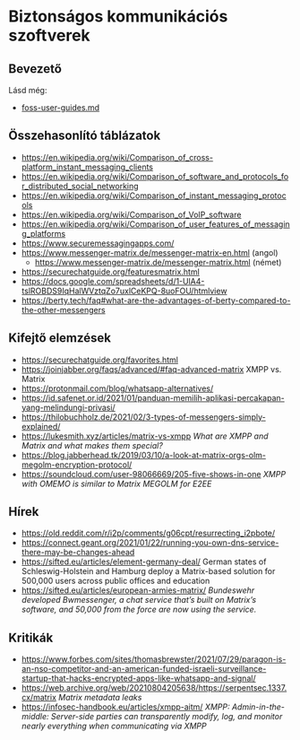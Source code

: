 # Biztonságos kommunikációs szoftverek

## Bevezető

Lásd még:

* [foss-user-guides.md](foss-user-guides.md)

## Összehasonlító táblázatok

* https://en.wikipedia.org/wiki/Comparison_of_cross-platform_instant_messaging_clients
* https://en.wikipedia.org/wiki/Comparison_of_software_and_protocols_for_distributed_social_networking
* https://en.wikipedia.org/wiki/Comparison_of_instant_messaging_protocols
* https://en.wikipedia.org/wiki/Comparison_of_VoIP_software
* https://en.wikipedia.org/wiki/Comparison_of_user_features_of_messaging_platforms
* https://www.securemessagingapps.com/
* https://www.messenger-matrix.de/messenger-matrix-en.html (angol)
  * https://www.messenger-matrix.de/messenger-matrix.html (német)
* https://securechatguide.org/featuresmatrix.html
* https://docs.google.com/spreadsheets/d/1-UlA4-tslROBDS9IqHalWVztqZo7uxlCeKPQ-8uoFOU/htmlview
* https://berty.tech/faq#what-are-the-advantages-of-berty-compared-to-the-other-messengers

## Kifejtő elemzések

* https://securechatguide.org/favorites.html
* https://joinjabber.org/faqs/advanced/#faq-advanced-matrix XMPP vs. Matrix
* https://protonmail.com/blog/whatsapp-alternatives/
* https://id.safenet.or.id/2021/01/panduan-memilih-aplikasi-percakapan-yang-melindungi-privasi/
* https://thilobuchholz.de/2021/02/3-types-of-messengers-simply-explained/
* https://lukesmith.xyz/articles/matrix-vs-xmpp _What are XMPP and Matrix and what makes them special?_
* https://blog.jabberhead.tk/2019/03/10/a-look-at-matrix-orgs-olm-megolm-encryption-protocol/
* https://soundcloud.com/user-98066669/205-five-shows-in-one _XMPP with OMEMO is similar to Matrix MEGOLM for E2EE_

## Hírek

* https://old.reddit.com/r/i2p/comments/g06cpt/resurrecting_i2pbote/
* https://connect.geant.org/2021/01/22/running-you-own-dns-service-there-may-be-changes-ahead
* https://sifted.eu/articles/element-germany-deal/ German states of Schleswig-Holstein and Hamburg deploy a Matrix-based solution for 500,000 users across public offices and education
* https://sifted.eu/articles/european-armies-matrix/ _Bundeswehr developed Bwmessenger, a chat service that’s built on Matrix’s software, and 50,000 from the force are now using the service._

## Kritikák

* https://www.forbes.com/sites/thomasbrewster/2021/07/29/paragon-is-an-nso-competitor-and-an-american-funded-israeli-surveillance-startup-that-hacks-encrypted-apps-like-whatsapp-and-signal/
* https://web.archive.org/web/20210804205638/https://serpentsec.1337.cx/matrix _Matrix metadata leaks_
* https://infosec-handbook.eu/articles/xmpp-aitm/ _XMPP: Admin-in-the-middle: Server-side parties can transparently modify, log, and monitor nearly everything when communicating via XMPP_
